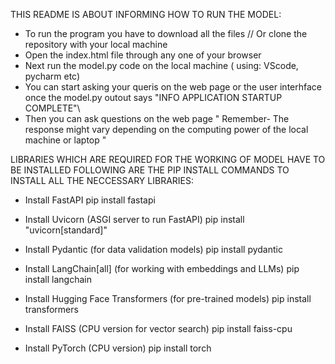 THIS README IS ABOUT INFORMING HOW TO RUN THE MODEL:
* To run the program you have to download all the files // Or clone the repository with your local machine
* Open the index.html file through any one of your browser
* Next run the model.py code on the local machine ( using: VScode, pycharm etc)
* You can start asking your queris on the web page or the user interhface once the model.py outout says "INFO APPLICATION STARTUP COMPLETE"\
* Then you can ask questions on the web page " Remember- The response might vary depending on the computing power of the local machine or laptop "

LIBRARIES WHICH ARE REQUIRED FOR THE WORKING OF MODEL HAVE TO BE INSTALLED FOLLOWING ARE THE PIP INSTALL COMMANDS TO INSTALL ALL THE NECCESSARY LIBRARIES:
* Install FastAPI
pip install fastapi

* Install Uvicorn (ASGI server to run FastAPI)
pip install "uvicorn[standard]"

* Install Pydantic (for data validation models)
pip install pydantic

* Install LangChain[all] (for working with embeddings and LLMs)
pip install langchain

* Install Hugging Face Transformers (for pre-trained models)
pip install transformers

* Install FAISS (CPU version for vector search)
pip install faiss-cpu

* Install PyTorch (CPU version)
pip install torch
